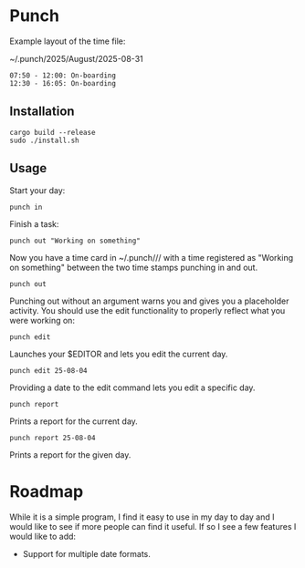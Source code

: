 # Punch
Example layout of the time file:

~/.punch/2025/August/2025-08-31
```
07:50 - 12:00: On-boarding
12:30 - 16:05: On-boarding
```

## Installation

```
cargo build --release
sudo ./install.sh
```

## Usage

Start your day:
```
punch in
```
Finish a task:
```
punch out "Working on something"
```
Now you have a time card in ~/.punch/<YEAR>/<MONTH>/<YY-mm-dd> with a time registered as "Working on something" between the two time stamps punching in and out.

```
punch out
```
Punching out without an argument warns you and gives you a placeholder activity. You should use the edit functionality to properly reflect what you were working on:

```
punch edit
```
Launches your $EDITOR and lets you edit the current day.
```
punch edit 25-08-04
```
Providing a date to the edit command lets you edit a specific day.

```
punch report
```
Prints a report for the current day.

```
punch report 25-08-04
```
Prints a report for the given day.


# Roadmap
While it is a simple program, I find it easy to use in my day to day and I would like to see if more people can find it useful. If so I see a few features I would like to add:
* Support for multiple date formats.
